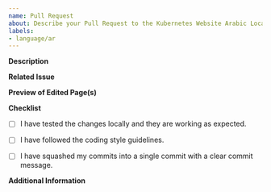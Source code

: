 ```yaml
---
name: Pull Request
about: Describe your Pull Request to the Kubernetes Website Arabic Localization Project
labels:
- language/ar
---
```



**Description**
<!-- [Provide a clear and concise description of the changes made in this PR.] -->

**Related Issue**
<!-- [Mention the issue number or link to the related issue that this PR addresses.] -->

**Preview of Edited Page(s)**
<!-- [Provide a link to a preview of the edited page(s) for easier review.] -->

**Checklist**

- [ ]  I have tested the changes locally and they are working as expected.
- [ ]  I have followed the coding style guidelines.
- [ ]  I have squashed my commits into a single commit with a clear commit message.


**Additional Information**
<!-- [Provide any additional information or context that might be helpful for the reviewers and approvers.]-->